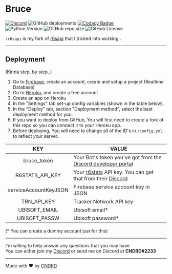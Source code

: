 # Bruce  

[![Discord](https://img.shields.io/discord/402356550133350411.svg?label=&logo=discord&logoColor=ffffff&color=7389D8&labelColor=6A7EC2)](https://discord.gg/sXDbtp4)
![GitHub deployments](https://img.shields.io/github/deployments/CNDRD/Bruce/bruce-discord?label=Deployment&logo=heroku)
[![Codacy Badge](https://api.codacy.com/project/badge/Grade/fbf1a0369b054703a5a337ea37f588c3)](https://app.codacy.com/gh/CNDRD/Bruce)  
![Python Version](https://img.shields.io/badge/python-3.9-blue.svg?logo=python)
![GitHub repo size](https://img.shields.io/github/repo-size/CNDRD/bruce)
![GitHub License](https://img.shields.io/github/license/CNDRD/bruce)  

`/r6sapi` is my fork of [r6sapi](https://github.com/billy-yoyo/RainbowSixSiege-Python-API) that I tricked into working..  

---  

## Deployment  
(Kinda step, by step..)  

1. Go to [Firebase](https://firebase.google.com/), create an account, create and setup a project (Realtime Database)  
2. Go to [Heroku](https://signup.heroku.com/), and create a free account  
3. Create an app on Heroku  
4. In the "Settings" tab set-up config variables (shown in the table below).  
5. In the "Deploy" tab, section "Deployment method", select the best deployment method for you.  
6. If you want to deploy from GitHub, You will first need to create a fork of this repo so you can connect it to your Heroku app.  
7. Before deploying, You will need to change all of the ID's in `/config.yml` to reflect _your_ server..  

|          KEY          | VALUE                                                                                                                            |
|:---------------------:|----------------------------------------------------------------------------------------------------------------------------------|
| bruce_token           | Your Bot's token you've got from the [Discord developer portal](https://discord.com/developers/applications)                     |
| R6STATS_API_KEY       | Your [r6stats](https://r6stats.com/) API key. You can get that from their [Discord](https://discord.com/invite/pUdraS3)          |
| serviceAccountKeyJSON | Firebase service account key in JSON                                                                                             |
| TRN_API_KEY           | Tracker Network API key                                                                                                          |
| UBISOFT_EMAIL         | Ubisoft email*                                                                                                                   |
| UBISOFT_PASSW         | Ubisoft password*                                                                                                                |

(\* You can create a dummy account just for this)  

---  

I'm willing to help answer any questions that you may have  
You can either join my [Discord](https://discord.com/invite/sXDbtp4) or send me on Discord at __CNDRD#2233__  

---  

Made with ❤️ by [CNDRD](https://cndrd.github.io/)  
